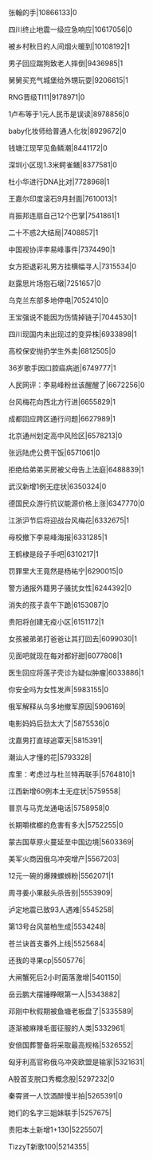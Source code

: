 张翰的手|10866133|0

四川终止地震一级应急响应|10617056|0

被乡村秋日的人间烟火暖到|10108192|1

男子回应踹狗致老人摔倒|9436985|1

舅舅买充气城堡给外甥玩耍|9206615|1

RNG晋级TI11|9178971|0

1卢布等于1元人民币是误读|8978856|0

baby化妆师给普通人化妆|8929672|0

钱塘江现罕见鱼鳞潮|8441172|0

深圳小区现1.3米鳄雀鳝|8377581|0

杜小华进行DNA比对|7728968|1

王嘉尔印度滚石9月封面|7610013|1

肖振邦连扇自己12个巴掌|7541861|1

二十不惑2大结局|7408857|1

中国视协评李易峰事件|7374490|1

女方拒退彩礼男方挂横幅寻人|7315534|0

赵露思片场抱石墩|7251657|0

乌克兰东部多地停电|7052410|0

王宝强说不能因为伤情掉链子|7044530|1

四川现国内未出现过的变异株|6933898|1

高校保安抛扔学生外卖|6812505|0

36岁歌手因口腔癌病逝|6749777|1

人民网评：李易峰粉丝该醒醒了|6672256|0

台风梅花向西北方行进|6655829|1

成都回应跨区通行问题|6627989|1

北京通州划定高中风险区|6578213|0

张远陆虎公费干饭|6571061|0

拒绝给弟弟买房被父母告上法庭|6488839|1

武汉新增1例无症状|6350324|0

德国民众游行抗议能源价格上涨|6347770|0

江浙沪节后将迎战台风梅花|6332675|1

母校撤下李易峰海报|6331285|1

王鹤棣是段子手吧|6310217|1

罚罪里大王竟然是杨祐宁|6290015|0

警方通报外籍男子骚扰女性|6244392|0

消失的孩子袁午下跪|6153087|0

贵阳将创建无疫小区|6151172|1

女孩被弟弟打爸爸让其打回去|6099030|1

见面吧就现在每对都好甜|6077808|1

医生回应将莲子壳诊为疑似肿瘤|6033886|1

你安全吗为女性发声|5983155|0

俄军解释从乌多地撤军原因|5906169|

电影妈妈后劲太大了|5875536|0

沈嘉男打直球追覃天|5815391|

潮汕人才懂的花|5793328|

库里：考虑过与杜兰特再联手|5764810|1

江西新增60例本土无症状|5759558|

普京与马克龙通电话|5758958|0

长期嚼槟榔的危害有多大|5752255|0

蒙古国草原火蔓延至中国边境|5603369|

美军火商因俄乌冲突增产|5567203|

12元一碗的爆辣螺蛳粉|5562071|1

周寻姜小果敲头杀告别|5553909|

泸定地震已致93人遇难|5545258|

第13号台风苗柏生成|5534248|

苍兰诀首支番外上线|5525684|

还我的寻果cp|5505776|

大闸蟹死后2小时菌落激增|5401150|

岳云鹏大摆锤睁眼第一人|5343882|

邓刚中秋假期被鱼塘老板盘了|5335589|

逐渐被麻辣毛蛋征服的人类|5332961|

安倍国葬警备将采取最高规格|5326552|

匈牙利高官称俄乌冲突欧盟是输家|5321631|

A股首支脱口秀概念股|5297232|0

秦霄贤一人饮酒醉慢半拍|5265391|0

她们的名字三姐妹联手|5257675|

贵阳本土新增1+130|5225507|

TizzyT新歌100|5214355|

